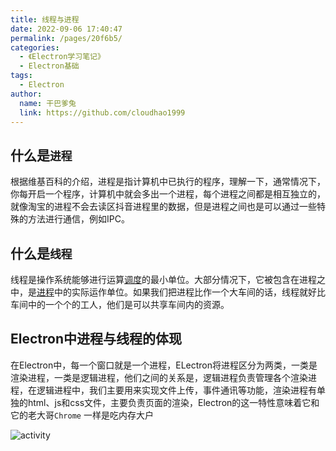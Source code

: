 ```yaml
---
title: 线程与进程
date: 2022-09-06 17:40:47
permalink: /pages/20f6b5/
categories:
  - 《Electron学习笔记》
  - Electron基础
tags:
  - Electron
author: 
  name: 干巴爹兔
  link: https://github.com/cloudhao1999
---
```

## 什么是`进程`

根据维基百科的介绍，进程是指计算机中已执行的程序，理解一下，通常情况下，你每开启一个程序，计算机中就会多出一个进程，每个进程之间都是相互独立的，就像淘宝的进程不会去读区抖音进程里的数据，但是进程之间也是可以通过一些特殊的方法进行通信，例如IPC。

## 什么是`线程`

线程是操作系统能够进行运算[调度](https://zh.wikipedia.org/wiki/调度)的最小单位。大部分情况下，它被包含在进程之中，是[进程](https://zh.wikipedia.org/wiki/进程)中的实际运作单位。如果我们把进程比作一个大车间的话，线程就好比车间中的一个个的工人，他们是可以共享车间内的资源。

<!-- more -->

## Electron中进程与线程的体现

在Electron中，每一个窗口就是一个进程，ELectron将进程区分为两类，一类是渲染进程，一类是逻辑进程，他们之间的关系是，逻辑进程负责管理各个渲染进程，在逻辑进程中，我们主要用来实现文件上传，事件通讯等功能，渲染进程有单独的html、js和css文件，主要负责页面的渲染，Electron的这一特性意味着它和它的老大哥`Chrome` 一样是吃内存大户

![activity](https://cdn.staticaly.com/gh/cloudhao1999/image-hosting@master/20220906/image-(2).33b3vas4bjm0.webp)